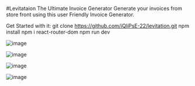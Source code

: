#Levitataion
The Ultimate Invoice Generator
Generate your invoices from store front using this user Friendly Invoice Generator.

Get Started with it:
git clone https://github.com/iQliPsE-22/levitation.git
npm install
npm i react-router-dom
npm run dev


![image](https://github.com/iQliPsE-22/levitation/assets/91374730/56a0ead6-68db-432e-9414-f61069d813f0)

![image](https://github.com/iQliPsE-22/levitation/assets/91374730/92e82bb4-448c-40f8-8e85-1446f077223d)

![image](https://github.com/iQliPsE-22/levitation/assets/91374730/aa533c66-1d33-4f6d-9e3c-2a46ddcab18d)

![image](https://github.com/iQliPsE-22/levitation/assets/91374730/70fcb3a0-8afc-4123-8041-fa1bb9ea4ff9)
